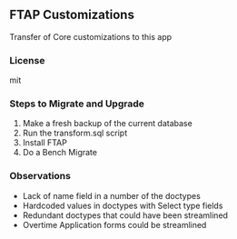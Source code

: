 ## FTAP Customizations

Transfer of Core customizations to this app

### License

mit

### Steps to Migrate and Upgrade
1. Make a fresh backup of the current database
2. Run the transform.sql script 
3. Install FTAP
4. Do a Bench Migrate

### Observations
- Lack of name field in a number of the doctypes
- Hardcoded values in doctypes with Select type fields
- Redundant doctypes that could have been streamlined
- Overtime Application forms could be streamlined